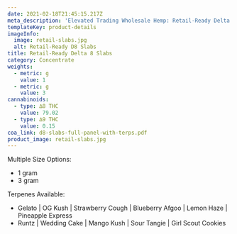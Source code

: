 ```yaml
---
date: 2021-02-18T21:45:15.217Z
meta_description: 'Elevated Trading Wholesale Hemp: Retail-Ready Delta 8 Slabs'
templateKey: product-details
imageInfo:
  image: retail-slabs.jpg
  alt: Retail-Ready D8 Slabs
title: Retail-Ready Delta 8 Slabs
category: Concentrate
weights:
  - metric: g
    value: 1
  - metric: g
    value: 3
cannabinoids:
  - type: ∆8 THC
    value: 79.02
  - type: ∆9 THC
    value: 0.15
coa_link: d8-slabs-full-panel-with-terps.pdf
product_image: retail-slabs.jpg
---
```


Multiple Size Options:

- 1 gram
- 3 gram

Terpenes Available:

- Gelato | OG Kush | Strawberry Cough | Blueberry Afgoo | Lemon Haze | Pineapple Express
- Runtz | Wedding Cake | Mango Kush | Sour Tangie | Girl Scout Cookies
